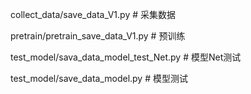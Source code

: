 collect_data/save_data_V1.py    # 采集数据

pretrain/pretrain_save_data_V1.py # 预训练

test_model/sava_data_model_test_Net.py # 模型Net测试

test_model/save_data_model.py   # 模型测试